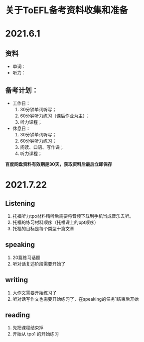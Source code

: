 # 关于ToEFL备考资料收集和准备

# 2021.6.1

## 资料
+ 单词：
+ 听力：

## 备考计划：
+ 工作日：
    1. 30分钟单词听写；
    2. 60分钟听力练习（课后作业为主）；
    3. 听力课程；
+ 休息日：
    1. 30分钟单词听写；
    2. 60分钟听力练习；
    3. 阅读、口语、写作课；
    4. 听力课程；


**百度网盘资料有效期是30天，获取资料后最后立即保存**

# 2021.7.22
## Listening
1. 托福听力tpo材料精听后需要将音频下载到手机当成音乐去听。
2. 托福的练习材料顺序（托福课上的ppt顺序）
3. 托福的目标是每个类型十篇文章

## speaking
1. 20篇练习话题
2. 听对话复述阶段需要开始了

## writing
1. 大作文需要开始练习了
2. 听对话写作文也需要开始练习了，在speaking的任务1结束后开始

## reading
1. 先把课程结束掉
2. 开始从 tpo1 的开始练习